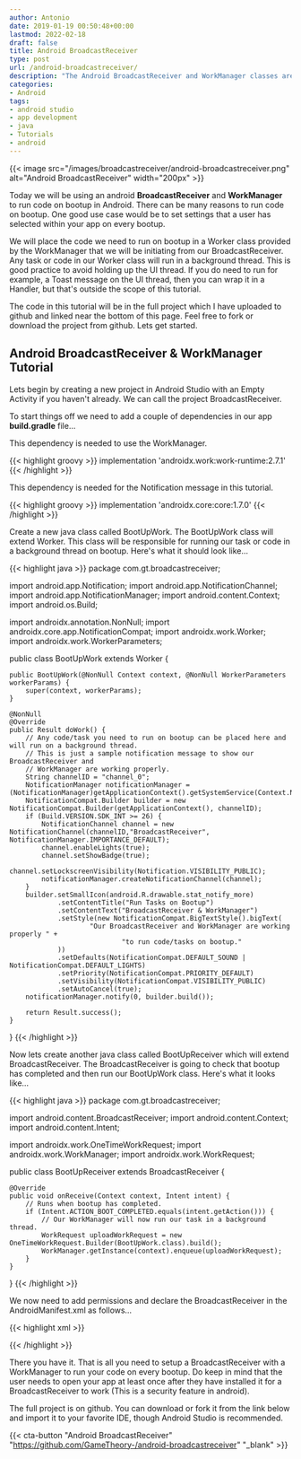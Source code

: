 ```yaml
---
author: Antonio
date: 2019-01-19 00:50:48+00:00
lastmod: 2022-02-18
draft: false
title: Android BroadcastReceiver
type: post
url: /android-broadcastreceiver/
description: "The Android BroadcastReceiver and WorkManager classes are very important and you should get familiar with them. In this tutorial we will cover how to use the BroadcastReceiver with a WorkManager to run some code on bootup."
categories:
- Android
tags:
- android studio
- app development
- java
- Tutorials
- android
---
```


{{< image src="/images/broadcastreceiver/android-broadcastreceiver.png" alt="Android BroadcastReceiver" width="200px" >}}

Today we will be using an android **BroadcastReceiver** and **WorkManager** to run code on bootup in Android. There can be many reasons to run code on bootup. One good use case would be to set settings that a user has selected within your app on every bootup.

<!--more-->

We will place the code we need to run on bootup in a Worker class provided by the WorkManager that we will be initiating from our BroadcastReceiver. Any task or code in our Worker class will run in a background thread. This is good practice to avoid holding up the UI thread. If you do need to run for example, a Toast message on the UI thread, then you can wrap it in a Handler, but that's outside the scope of this tutorial.

The code in this tutorial will be in the full project which I have uploaded to github and linked near the bottom of this page. Feel free to fork or download the project from github. Lets get started.

## **Android BroadcastReceiver & WorkManager Tutorial**

Lets begin by creating a new project in Android Studio with an Empty Activity if you haven't already. We can call the project BroadcastReceiver.

To start things off we need to add a couple of dependencies in our app **build.gradle** file...

<!--adsense-->

This dependency is needed to use the WorkManager.

{{< highlight groovy >}}
implementation 'androidx.work:work-runtime:2.7.1'
{{< /highlight >}}

This dependency is needed for the Notification message in this tutorial.

{{< highlight groovy >}}
implementation 'androidx.core:core:1.7.0'
{{< /highlight >}}

Create a new java class called BootUpWork. The BootUpWork class will extend Worker. This class will be responsible for running our task or code in a background thread on bootup. Here's what it should look like…

{{< highlight java >}}
package com.gt.broadcastreceiver;

import android.app.Notification;
import android.app.NotificationChannel;
import android.app.NotificationManager;
import android.content.Context;
import android.os.Build;

import androidx.annotation.NonNull;
import androidx.core.app.NotificationCompat;
import androidx.work.Worker;
import androidx.work.WorkerParameters;

public class BootUpWork extends Worker {

    public BootUpWork(@NonNull Context context, @NonNull WorkerParameters workerParams) {
        super(context, workerParams);
    }

    @NonNull
    @Override
    public Result doWork() {
        // Any code/task you need to run on bootup can be placed here and will run on a background thread.
        // This is just a sample notification message to show our BroadcastReceiver and
        // WorkManager are working properly.
        String channelID = "channel_0";
        NotificationManager notificationManager = (NotificationManager)getApplicationContext().getSystemService(Context.NOTIFICATION_SERVICE);
        NotificationCompat.Builder builder = new NotificationCompat.Builder(getApplicationContext(), channelID);
        if (Build.VERSION.SDK_INT >= 26) {
            NotificationChannel channel = new NotificationChannel(channelID,"BroadcastReceiver", NotificationManager.IMPORTANCE_DEFAULT);
            channel.enableLights(true);
            channel.setShowBadge(true);
            channel.setLockscreenVisibility(Notification.VISIBILITY_PUBLIC);
            notificationManager.createNotificationChannel(channel);
        }
        builder.setSmallIcon(android.R.drawable.stat_notify_more)
                .setContentTitle("Run Tasks on Bootup")
                .setContentText("BroadcastReceiver & WorkManager")
                .setStyle(new NotificationCompat.BigTextStyle().bigText(
                        "Our BroadcastReceiver and WorkManager are working properly " +
                                "to run code/tasks on bootup."
                ))
                .setDefaults(NotificationCompat.DEFAULT_SOUND | NotificationCompat.DEFAULT_LIGHTS)
                .setPriority(NotificationCompat.PRIORITY_DEFAULT)
                .setVisibility(NotificationCompat.VISIBILITY_PUBLIC)
                .setAutoCancel(true);
        notificationManager.notify(0, builder.build());

        return Result.success();
    }
}
{{< /highlight >}}

Now lets create another java class called BootUpReceiver which will extend BroadcastReceiver. The BroadcastReceiver is going to check that bootup has completed and then run our BootUpWork class. Here's what it looks like…

{{< highlight java >}}
package com.gt.broadcastreceiver;

import android.content.BroadcastReceiver;
import android.content.Context;
import android.content.Intent;

import androidx.work.OneTimeWorkRequest;
import androidx.work.WorkManager;
import androidx.work.WorkRequest;

public class BootUpReceiver extends BroadcastReceiver {

    @Override
    public void onReceive(Context context, Intent intent) {
        // Runs when bootup has completed.
        if (Intent.ACTION_BOOT_COMPLETED.equals(intent.getAction())) {
            // Our WorkManager will now run our task in a background thread.
            WorkRequest uploadWorkRequest = new OneTimeWorkRequest.Builder(BootUpWork.class).build();
            WorkManager.getInstance(context).enqueue(uploadWorkRequest);
        }
    }

}
{{< /highlight >}}

We now need to add permissions and declare the BroadcastReceiver in the AndroidManifest.xml as follows…

{{< highlight xml >}}
<uses-permission android:name="android.permission.RECEIVE_BOOT_COMPLETED" />

<receiver android:name=".BootUpReceiver" android:enabled="true" android:exported="false">
  <intent-filter>
    <action android:name="android.intent.action.BOOT_COMPLETED" />
  </intent-filter>
</receiver>
{{< /highlight >}}

There you have it. That is all you need to setup a BroadcastReceiver with a WorkManager to run your code on every bootup. Do keep in mind that the user needs to open your app at least once after they have installed it for a BroadcastReceiver to work (This is a security feature in android).

The full project is on github. You can download or fork it from the link below and import it to your favorite IDE, though Android Studio is recommended.

{{< cta-button "Android BroadcastReceiver" "https://github.com/GameTheory-/android-broadcastreceiver" "_blank" >}}
